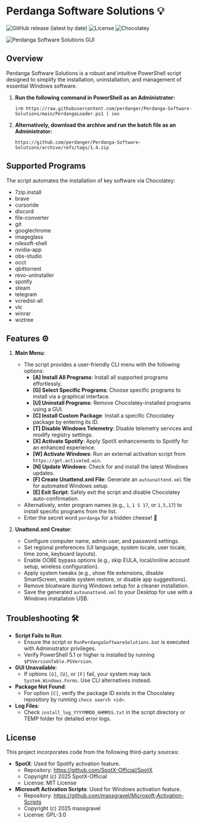 # Perdanga Software Solutions 💡

![GitHub release (latest by date)](https://img.shields.io/github/v/release/perdanger/Perdanga-Software-Solutions?color=blue)
![License](https://img.shields.io/github/license/perdanger/Perdanga-Software-Solutions?color=green)
![Chocolatey](https://img.shields.io/badge/Powered%20by-Chocolatey-brown)

![Perdanga Software Solutions GUI](https://github.com/perdanger/Perdanga-Software-Solutions/blob/main/1.4.png?raw=true)

## Overview

Perdanga Software Solutions is a robust and intuitive PowerShell script designed to simplify the installation, uninstallation, and management of essential Windows software.

1. **Run the following command in PowerShell as an Administrator:**

   ```
   irm https://raw.githubusercontent.com/perdanger/Perdanga-Software-Solutions/main/PerdangaLoader.ps1 | iex
   ```

2. **Alternatively, download the archive and run the batch file as an Administrator:**

   ```
   https://github.com/perdanger/Perdanga-Software-Solutions/archive/refs/tags/1.4.zip
   ```

## Supported Programs

The script automates the installation of key software via Chocolatey:  
- 7zip.install
- brave
- cursoride
- discord
- file-converter
- git
- googlechrome
- imageglass
- nilesoft-shell
- nvidia-app
- obs-studio
- occt
- qbittorrent
- revo-uninstaller
- spotify
- steam
- telegram
- vcredist-all
- vlc
- winrar
- wiztree

## Features ⚙️

1. **Main Menu**:

   - The script provides a user-friendly CLI menu with the following options:
     - **\[A\] Install All Programs**: Install all supported programs effortlessly.
     - **\[G\] Select Specific Programs**: Choose specific programs to install via a graphical interface.
     - **\[U\] Uninstall Programs**: Remove Chocolatey-installed programs using a GUI.
     - **\[C\] Install Custom Package**: Install a specific Chocolatey package by entering its ID.
     - **\[T\] Disable Windows Telemetry**: Disable telemetry services and modify registry settings.
     - **\[X\] Activate Spotify**: Apply SpotX enhancements to Spotify for an enhanced experience.
     - **\[W\] Activate Windows**: Run an external activation script from `https://get.activated.win`.
     - **\[N\] Update Windows**: Check for and install the latest Windows updates.
     - **\[F\] Create Unattend.xml File**: Generate an `autounattend.xml` file for automated Windows setup.
     - **\[E\] Exit Script**: Safely exit the script and disable Chocolatey auto-confirmation.
   - Alternatively, enter program names (e.g., `1`, `1 5 17`, or `1,5,17`) to install specific programs from the list.
   - Enter the secret word `perdanga` for a hidden cheese! 🧀

2. **Unattend.xml Creator**:
     - Configure computer name, admin user, and password settings.
     - Set regional preferences (UI language, system locale, user locale, time zone, keyboard layouts).
     - Enable OOBE bypass options (e.g., skip EULA, local/online account setup, wireless configuration).
     - Apply system tweaks (e.g., show file extensions, disable SmartScreen, enable system restore, or disable app suggestions).
     - Remove bloatware during Windows setup for a cleaner installation.
     - Save the generated `autounattend.xml` to your Desktop for use with a Windows installation USB.

## Troubleshooting 🛠️

- **Script Fails to Run**:
  - Ensure the script or `RunPerdangaSoftwareSolutions.bat` is executed with Administrator privileges.
  - Verify PowerShell 5.1 or higher is installed by running `$PSVersionTable.PSVersion`.
- **GUI Unavailable**:
  - If options `[G]`, `[U]`, or `[F]` fail, your system may lack `System.Windows.Forms`. Use CLI alternatives instead.
- **Package Not Found**:
  - For option `[C]`, verify the package ID exists in the Chocolatey repository by running `choco search <id>`.
- **Log Files**:
  - Check `install_log_YYYYMMDD_HHMMSS.txt` in the script directory or TEMP folder for detailed error logs.

## License

This project incorporates code from the following third-party sources:

- **SpotX**: Used for Spotify activation feature.
  - Repository: https://github.com/SpotX-Official/SpotX
  - Copyright (c) 2025 SpotX-Official
  - License: MIT License
- **Microsoft Activation Scripts**: Used for Windows activation feature.
  - Repository: https://github.com/massgravel/Microsoft-Activation-Scripts
  - Copyright (c) 2025 massgravel
  - License: GPL-3.0
